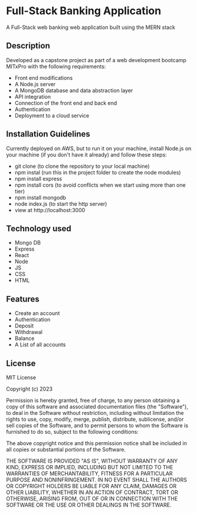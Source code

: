 # Full-Stack Banking Application

A Full-Stack web banking web application built using the MERN stack
&nbsp;

## Description

Developed as a capstone project as part of a web development bootcamp MITxPro with the following requirements:

- Front end modifications
- A Node.js server
- A MongoDB database and data abstraction layer
- API integration
- Connection of the front end and back end
- Authentication
- Deployment to a cloud service
  &nbsp;

## Installation Guidelines

Currently deployed on AWS, but to run it on your machine, install Node.js on your machine (if you don't have it already) and follow these steps:

- git clone (to clone the repository to your local machine)
- npm instal (run this in the project folder to create the node modules)
- npm install express
- npm install cors (to avoid conflicts when we start using more than one tier)
- npm install mongodb
- node index.js (to start the http server)
- view at http://localhost:3000
&nbsp;
<!--

## Screenshots

![picture alt](http://via.placeholder.com/200x150 "This shows how the application works")
-->

## Technology used

- Mongo DB
- Express
- React
- Node
- JS
- CSS
- HTML
  &nbsp;

## Features

- Create an account
- Authentication
- Deposit
- Withdrawal
- Balance
- A List of all accounts
  &nbsp;

## License

MIT License

Copyright (c) 2023

Permission is hereby granted, free of charge, to any person obtaining a copy
of this software and associated documentation files (the "Software"), to deal
in the Software without restriction, including without limitation the rights
to use, copy, modify, merge, publish, distribute, sublicense, and/or sell
copies of the Software, and to permit persons to whom the Software is
furnished to do so, subject to the following conditions:

The above copyright notice and this permission notice shall be included in all
copies or substantial portions of the Software.

THE SOFTWARE IS PROVIDED "AS IS", WITHOUT WARRANTY OF ANY KIND, EXPRESS OR
IMPLIED, INCLUDING BUT NOT LIMITED TO THE WARRANTIES OF MERCHANTABILITY,
FITNESS FOR A PARTICULAR PURPOSE AND NONINFRINGEMENT. IN NO EVENT SHALL THE
AUTHORS OR COPYRIGHT HOLDERS BE LIABLE FOR ANY CLAIM, DAMAGES OR OTHER
LIABILITY, WHETHER IN AN ACTION OF CONTRACT, TORT OR OTHERWISE, ARISING FROM,
OUT OF OR IN CONNECTION WITH THE SOFTWARE OR THE USE OR OTHER DEALINGS IN THE
SOFTWARE.
